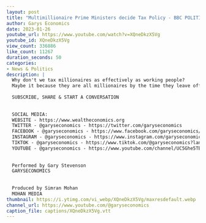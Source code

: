 ```yaml
---
layout: post
title: "Multimillionaire Prime Ministers decide Tax Policy - BBC POLITICS LIVE #shorts"
author: Garys Economics
date: 2023-01-26
youtube_url: https://www.youtube.com/watch?v=XQneDkzX5Vg
youtube_id: XQneDkzX5Vg
view_count: 336886
like_count: 11267
duration_seconds: 50
categories:
- News & Politics
description: |
  Why don't we tax millionaires as effectively as working people?
  Maybe it because they are all millionaires by the time they leave office...
  
  SUBSCRIBE, SHARE & START A CONVERSATION
  
  
  SOCIAL MEDIA:
  WEBSITE - https://www.wealtheconomics.org
  TWITTER - @garyseconomics - https://twitter.com/garyseconomics
  FACEBOOK - @garyseconomics - https://www.facebook.com/garyseconomics/
  INSTAGRAM - @garyseconomics - https://www.instagram.com/garyseconomics/
  TIKTOK - @garyseconomics - https://www.tiktok.com/@garyseconomics?lang=en
  YOUTUBE - @garyseconomics - https://www.youtube.com/channel/UC5Ghe5TBQGYIOANuiNW4hDQ
  
  
  Performed by Gary Stevenson
  GARYSECONOMICS
  
  
  Produced by Simran Mohan
  MOHAN MEDIA
thumbnail: https://i.ytimg.com/vi_webp/XQneDkzX5Vg/maxresdefault.webp
channel_url: https://www.youtube.com/@garyseconomics
caption_file: captions/XQneDkzX5Vg.vtt
---
```

